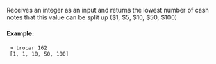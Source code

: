 Receives an integer as an input and returns the lowest number of cash notes that this value can be split up ($1, $5, $10, $50, $100)

#### Example: 

```
 > trocar 162
 [1, 1, 10, 50, 100]
```

